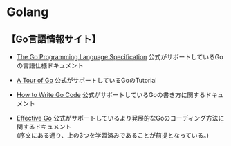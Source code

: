 # Golang

## 【Go言語情報サイト】

- [The Go Programming Language Specification](https://golang.org/ref/spec)
  公式がサポートしているGoの言語仕様ドキュメント

- [A Tour of Go](https://tour.golang.org/welcome/1)
  公式がサポートしているGoのTutorial

- [How to Write Go Code](https://golang.org/doc/code)
  公式がサポートしているGoの書き方に関するドキュメント

- [Effective Go](https://golang.org/doc/effective_go)
  公式がサポートしているより発展的なGoのコーディング方法に関するドキュメント  
  (序文にある通り、上の3つを学習済みであることが前提となっている。)

